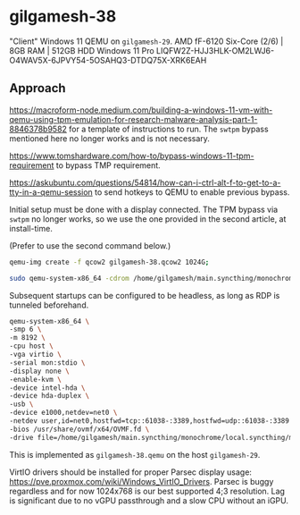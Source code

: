 # gilgamesh-38

"Client" Windows 11 QEMU on `gilgamesh-29`.
AMD fF-6120 Six-Core (2/6) | 8GB RAM | 512GB HDD
Windows 11 Pro
LIQFW2Z-HJJ3HLK-OM2LWJ6-O4WAV5X-6JPVY54-5OSAHQ3-DTDQ75X-XRK6EAH

## Approach

<https://macroform-node.medium.com/building-a-windows-11-vm-with-qemu-using-tpm-emulation-for-research-malware-analysis-part-1-8846378b9582> for a template of instructions to run. The `swtpm` bypass mentioned here no longer works and is not necessary.

<https://www.tomshardware.com/how-to/bypass-windows-11-tpm-requirement> to bypass TMP requirement.

<https://askubuntu.com/questions/54814/how-can-i-ctrl-alt-f-to-get-to-a-tty-in-a-qemu-session> to send hotkeys to QEMU to enable previous bypass.

Initial setup must be done with a display connected. The TPM bypass via `swtpm` no longer works, so we use the one provided in the second article, at install-time.

(Prefer to use the second command below.)

```bash
qemu-img create -f qcow2 gilgamesh-38.qcow2 1024G;

sudo qemu-system-x86_64 -cdrom /home/gilgamesh/main.syncthing/monochrome/local.syncthing/machine/gilgamesh-38/Win11.iso -cpu host -enable-kvm -m 8192 -smp 6 -device intel-hda -device hda-duplex -usb -nic user,ipv6=off,model=rtl8139,mac=84:1b:77:c9:03:a6 -bios /usr/share/ovmf/x64/OVMF.fd -drive file=gilgamesh-38.qcow2,format=qcow2
```

Subsequent startups can be configured to be headless, as long as RDP is tunneled beforehand.

```bash
qemu-system-x86_64 \
-smp 6 \
-m 8192 \
-cpu host \
-vga virtio \
-serial mon:stdio \
-display none \
-enable-kvm \
-device intel-hda \
-device hda-duplex \
-usb \
-device e1000,netdev=net0 \
-netdev user,id=net0,hostfwd=tcp::61038-:3389,hostfwd=udp::61038-:3389 \
-bios /usr/share/ovmf/x64/OVMF.fd \
-drive file=/home/gilgamesh/main.syncthing/monochrome/local.syncthing/machine/gilgamesh-38/gilgamesh-38.qcow2,format=qcow2
```

This is implemented as `gilgamesh-38.qemu` on the host `gilgamesh-29`.

VirtIO drivers should be installed for proper Parsec display usage: <https://pve.proxmox.com/wiki/Windows_VirtIO_Drivers>. Parsec is buggy regardless and for now 1024x768 is our best supported 4;3 resolution. Lag is significant due to no vGPU passthrough and a slow CPU without an iGPU.
